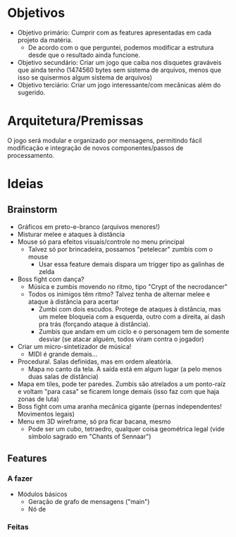 # Objetivos

- Objetivo primário: Cumprir com as features apresentadas em cada projeto da matéria.
    - De acordo com o que perguntei, podemos modificar a estrutura desde que o resultado ainda funcione.
- Objetivo secundário: Criar um jogo que caiba nos disquetes graváveis que ainda tenho (1474560 bytes sem sistema de arquivos, menos que isso se quisermos algum sistema de arquivos)
- Objetivo terciário: Criar um jogo interessante/com mecânicas além do sugerido.

# Arquitetura/Premissas

O jogo será modular e organizado por mensagens, permitindo fácil modificação e integração de novos componentes/passos de processamento.

# Ideias

## Brainstorm

- Gráficos em preto-e-branco (arquivos menores!)
- Misturar melee e ataques à distância
- Mouse só para efeitos visuais/controle no menu principal
    - Talvez só por brincadeira, possamos "petelecar" zumbis com o mouse
        - Usar essa feature demais dispara um trigger tipo as galinhas de zelda
- Boss fight com dança?
    - Música e zumbis movendo no ritmo, tipo "Crypt of the necrodancer"
    - Todos os inimigos têm ritmo? Talvez tenha de alternar melee e ataque à distância para acertar
        - Zumbi com dois escudos. Protege de ataques à distância, mas um melee bloqueia com a esquerda, outro com a direita, aí dash pra trás (forçando ataque à distância).
        - Zumbis que andam em um ciclo e o personagem tem de somente desviar (se atacar alguém, todos viram contra o jogador)
- Criar um micro-sintetizador de música!
    - MIDI é grande demais...
- Procedural. Salas definidas, mas em ordem aleatória.
    - Mapa no canto da tela. A saída está em algum lugar (a pelo menos duas salas de distância)
- Mapa em tiles, pode ter paredes. Zumbis são atrelados a um ponto-raíz e voltam "para casa" se ficarem longe demais (isso faz com que haja zonas de luta)
- Boss fight com uma aranha mecânica gigante (pernas independentes! Movimentos legais)
- Menu em 3D wireframe, só pra ficar bacana, mesmo
    - Pode ser um cubo, tetraedro, qualquer coisa geométrica legal (vide símbolo sagrado em "Chants of Sennaar")

## Features

### A fazer

- Módulos básicos
    - Geração de grafo de mensagens ("main")
    - Nó de 

### Feitas
